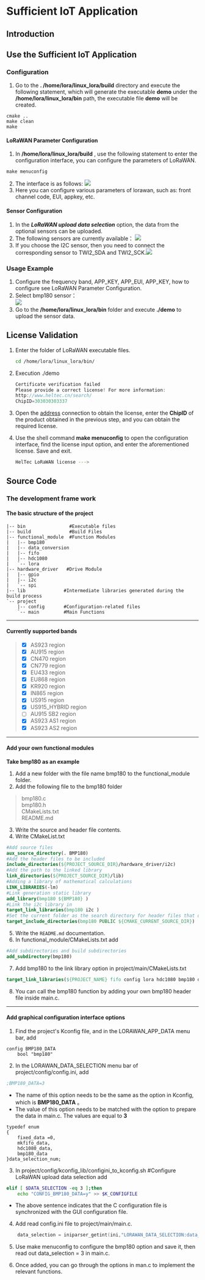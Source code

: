 # Sufficient IoT Application


## Introduction


## Use the Sufficient IoT Application

### Configuration
1. Go to the **. /home/lora/linux_lora/build** directory and execute the following statement, which will generate the executable **demo** under the **/home/lora/linux_lora/bin** path, the executable file **demo** will be created.
```
cmake ..
make clean
make 
```
#### LoRaWAN Parameter Configuration
1. In **/home/lora/linux_lora/build** , use the following statement to enter the configuration interface, you can configure the parameters of LoRaWAN.
```
make menuconfig
```
2. The interface is as follows:
![](img/lora_config.jpg)
3. Here you can configure various parameters of lorawan, such as: front channel code, EUI, appkey, etc.

#### Sensor Configuration
1. In the ***LoRaWAN upload data selection*** option, the data from the optional sensors can be uploaded.
2. The following sensors are currently available：
![](img/sensor.jpg)
3. If you choose the I2C sensor, then you need to connect the corresponding sensor to TWI2_SDA and TWI2_SCK.![](img/t113_pin.jpg)

### Usage Example
1. Configure the frequency band, APP_KEY, APP_EUI, APP_KEY, how to configure see LoRaWAN Parameter Configuration.   
2. Select bmp180 sensor：   
![](img/bmp180.jpg)   
3. Go to the **/home/lora/linux_lora/bin** folder and execute **./demo** to upload the sensor data.



## License Validation

1. Enter the folder of LoRaWAN executable files.

   ```sh
   cd /home/lora/linux_lora/bin/
   ```

2. Execution ./demo

   ```c
   Certificate verification failed
   Please provide a correct license! For more information:
   http://www.heltec.cn/search/ 
   ChipID=303030303337   
   ```

3. Open the [address](https://resource.heltec.cn/search) connection to obtain the license, enter the **ChipID** of the product obtained in the previous step, and you can obtain the required license.

4. Use the shell command **make menuconfig** to open the configuration interface, find the license input option, and enter the aforementioned license. Save and exit.

   ```sh
   HelTec LoRaWAN license --->
   ```

## Source Code

### The development frame work

#### The basic structure of the project
```
|-- bin                #Executable files
|-- build              #Build Files
|-- functional_module  #Function Modules
|   |-- bmp180
|   |-- data_conversion
|   |-- fifo
|   |-- hdc1080
|   `-- lora
|-- hardware_driver   #Drive Module
|   |-- gpio
|   |-- i2c
|   `-- spi
|-- lib              #Intermediate libraries generated during the build process
`-- project          
    |-- config       #Configuration-related files
    `-- main         #Main Functions
```

---------------------------------------
####  Currently supported bands
 >- [x] AS923 region
 >- [x] AU915 region
 >- [x] CN470 region
 >- [x] CN779 region
 >- [x] EU433 region
 >- [x] EU868 region
 >- [x] KR920 region
 >- [x] IN865 region
 >- [x] US915 region
 >- [x] US915_HYBRID region
 >- [ ] AU915 SB2 region
 >- [x] AS923 AS1 region
 >- [x] AS923 AS2 region

---------------------------------------
#### Add your own functional modules
**Take bmp180 as an example**
1. Add a new folder with the file name bmp180 to the functional_module folder.
2. Add the following file to the bmp180 folder    
> bmp180.c     
> bmp180.h  
> CMakeLists.txt   
> README.md
3. Write the source and header file contents.
4. Write CMakeList.txt

```cmake
#Add source files
aux_source_directory(. BMP180)
#Add the header files to be included
include_directories(${PROJECT_SOURCE_DIR}/hardware_driver/i2c)
#Add the path to the linked library
link_directories(${PROJECT_SOURCE_DIR}/lib)
#Adding a library of mathematical calculations
LINK_LIBRARIES(-lm)
#Link generation static library
add_library(bmp180 ${BMP180} )
#Link the i2c library in
target_link_libraries(bmp180 i2c )
#Set the current folder as the search directory for header files that depend on the model1 library
target_include_directories(bmp180 PUBLIC ${CMAKE_CURRENT_SOURCE_DIR})
```
5. Write the `README.md` documentation.
6. In functional_module/CMakeLists.txt add
```cmake
#Add subdirectories and build subdirectories
add_subdirectory(bmp180)
```
7. Add bmp180 to the link library option in project/main/CMakeLists.txt
```cmake
target_link_libraries(${PROJECT_NAME} fifo config lora hdc1080 bmp180 data_conversion)
```
8. You can call the bmp180 function by adding your own bmp180 header file inside main.c.

---------------------------------------
#### Add graphical configuration interface options
1. Find the project's Kconfig file, and in the LORAWAN_APP_DATA menu bar, add
```kconfig
config BMP180_DATA
    bool "bmp180"
```
2. In the LORAWAN_DATA_SELECTION menu bar of project/config/config.ini, add
```ini
;BMP180_DATA=3
```
- The name of this option needs to be the same as the option in Kconfig, which is **BMP180_DATA** 。
-  The value of this option needs to be matched with the option to prepare the data in main.c. The values are equal to **3**
```c。
typedef enum 
{
    fixed_data =0,
    mkfifo_data,
    hdc1080_data,
    bmp180_data
}data_selection_num;
```
3.  In project/config/kconfig_lib/configini_to_kconfig.sh  #Configure LoRaWAN upload data selection add
```sh
elif [ $DATA_SELECTION -eq 3 ];then
    echo "CONFIG_BMP180_DATA=y" >> $K_CONFIGFILE
```
- The above sentence indicates that the C configuration file is synchronized with the GUI configuration file.

4. Add read config.ini file to project/main/main.c.
```c
    data_selection = iniparser_getint(ini,"LORAWAN_DATA_SELECTION:data_selection",-1);
```
5. Use make menuconfig to configure the bmp180 option and save it, then read out data_selection = 3 in main.c.

6. Once added, you can go through the options in man.c to implement the relevant functions.
